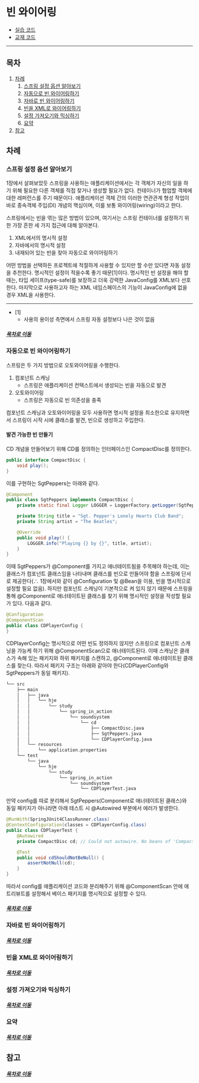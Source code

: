 빈 와이어링
=====
* [실습 코드](https://github.com/nara1030/study_spring-in-action/tree/master/src/my/spring_in_action)
* [교재 코드](https://github.com/nara1030/study_spring-in-action/tree/master/src/sol/SpringiA4_SourceCode)
- - -
## 목차
1. [차례](#차례)
	1. [스프링 설정 옵션 알아보기](#스프링-설정-옵션-알아보기)
	2. [자동으로 빈 와이어링하기](#자동으로-빈-와이어링하기)
	3. [자바로 빈 와이어링하기](#자바로-빈-와이어링하기)
	4. [빈을 XML로 와이어링하기](#빈을-XML로-와이어링하기)
	5. [설정 가져오기와 믹싱하기](#설정-가져오기와-믹싱하기)
	6. [요약](#요약)
2. [참고](#참고)

## 차례
### 스프링 설정 옵션 알아보기
1장에서 살펴보았듯 스프링을 사용하는 애플리케이션에서는 각 객체가 자신의 일을 하기 위해 필요한 다른 객체를 직접 찾거나 생성할 필요가 없다. 컨테이너가 협업할 객체에 대한 레퍼런스를 주기 때문이다. 애플리케이션 객체 간의 이러한 연관관계 형성 작업이 바로 종속객체 주입(DI) 개념의 핵심이며, 이를 보통 와이어링(wiring)이라고 한다.

스프링에서는 빈을 엮는 많은 방법이 있으며, 여기서는 스프링 컨테이너를 설정하기 위한 가장 흔한 세 가지 접근에 대해 알아본다.

1. XML에서의 명시적 설정
2. 자바에서의 명시적 설정
3. 내재되어 있는 빈을 찾아 자동으로 와이어링하기

어떤 방법을 선택하든 프로젝트에 적절하게 사용할 수 있지만 할 수만 있다면 자동 설정을 추천한다. 명시적인 설정이 적을수록 좋기 때문[1]이다. 명시적인 빈 설정을 해야 할 때는, 타입 세이프(type-safe)를 보장하고 더욱 강력한 JavaConfig를 XML보다 선호한다. 마지막으로 사용하고자 하는 XML 네임스페이스의 기능이 JavaConfig에 없을 경우 XML을 사용한다.


- - -
* [1]
	* 사용의 용이성 측면에서 스프링 자동 설정보다 나은 것이 없음

##### [목차로 이동](#목차)

### 자동으로 빈 와이어링하기
스프링은 두 가지 방법으로 오토와이어링을 수행한다.

1. 컴포넌트 스캐닝
	* 스프링은 애플리케이션 컨텍스트에서 생성되는 빈을 자동으로 발견
2. 오토와이어링
	* 스프링은 자동으로 빈 의존성을 충족

컴포넌트 스캐닝과 오토와이어링을 모두 사용하면 명시적 설정을 최소한으로 유지하면서 스프링이 시작 시에 클래스를 발견, 빈으로 생성하고 주입한다.

#### 발견 가능한 빈 만들기
CD 개념을 만들어보기 위해 CD를 정의하는 인터페이스인 CompactDisc를 정의한다.

```java
public interface CompactDisc {
    void play();
}
```

이를 구현하는 SgtPeppers는 아래와 같다.

```java
@Component
public class SgtPeppers implements CompactDisc {
    private static final Logger LOGGER = LoggerFactory.getLogger(SgtPeppers.class);

    private String title = "Sgt. Pepper's Lonely Hearts Club Band";
    private String artist = "The Beatles";

    @Override
    public void play() {
        LOGGER.info("Playing {} by {}", title, artist);
    }
}
```

이때 SgtPeppers가 @Component를 가지고 애너테이트됨을 주목해야 하는데, 이는 클래스가 컴포넌트 클래스임을 나타내며 클래스를 빈으로 만들어야 함을 스프링에 단서로 제공한다(∴ 1장에서와 같이 @Configuration 및 @Bean을 이용, 빈을 명시적으로 설정할 필요 없음). 하지만 컴포넌트 스캐닝이 기본적으로 켜 있지 않기 때문에 스프링을 통해 @Component로 애너테이트된 클래스를 찾기 위해 명시적인 설정을 작성할 필요가 있다. 다음과 같다.

```java
@Configuration
@ComponentScan
public class CDPlayerConfig {
}
```

CDPlayerConfig는 명시적으로 어떤 빈도 정의하지 않지만 스프링으로 컴포넌트 스캐닝을 가능케 하기 위해 @ComponentScan으로 애너테이트된다. 이때 스캐닝은 클래스가 속해 있는 패키지와 하위 패키지를 스캔하고, @Component로 애너테이트된 클래스를 찾는다. 따라서 패키지 구조는 아래와 같아야 한다(CDPlayerConfig와 SgtPeppers가 동일 패키지).

```txt
└── src
    ├── main
    │   ├── java
    │   │   └── hje
    │   │       └── study
    │   │           └── spring_in_action
    │   │               └── soundsystem
    │   │                   └── cd
    │   │                       ├── CompactDisc.java
    │   │                       ├── SgtPeppers.java
    │   │                       └── CDPlayerConfig.java
    │   └── resources
    │       └── application.properties
    └── test
        └── java
            └── hje
                └── study
                    └── spring_in_action
                        └── soundsystem
                            └── CDPlayerTest.java
```

만약 config를 따로 분리해서 SgtPeppers(Component로 애너테이트된 클래스)와 동일 패키지가 아니라면 아래 테스트 시 @Autowired 부분에서 에러가 발생한다.

```java
@RunWith(SpringJUnit4ClassRunner.class)
@ContextConfiguration(classes = CDPlayerConfig.class)
public class CDPlayerTest {
    @Autowired
    private CompactDisc cd;	// Could not autowire. No beans of 'CompactDisc' type found. 

    @Test
    public void cdShouldNotBeNull() {
        assertNotNull(cd);
    }
}
```

따라서 config를 애플리케이션 코드와 분리해주기 위해 @ComponentScan 안에 애트리뷰트를 설정해서 베이스 패키지를 명시적으로 설정할 수 있다.


##### [목차로 이동](#목차)

### 자바로 빈 와이어링하기


##### [목차로 이동](#목차)

### 빈을 XML로 와이어링하기


##### [목차로 이동](#목차)

### 설정 가져오기와 믹싱하기


##### [목차로 이동](#목차)

### 요약


##### [목차로 이동](#목차)

## 참고


##### [목차로 이동](#목차)
